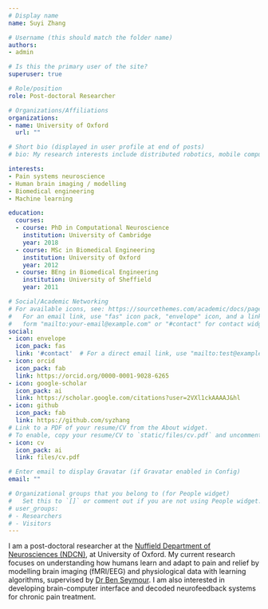 ```yaml
---
# Display name
name: Suyi Zhang

# Username (this should match the folder name)
authors:
- admin

# Is this the primary user of the site?
superuser: true

# Role/position
role: Post-doctoral Researcher

# Organizations/Affiliations
organizations:
- name: University of Oxford
  url: ""

# Short bio (displayed in user profile at end of posts)
# bio: My research interests include distributed robotics, mobile computing and programmable matter.

interests:
- Pain systems neuroscience
- Human brain imaging / modelling
- Biomedical engineering
- Machine learning

education:
  courses:
  - course: PhD in Computational Neuroscience
    institution: University of Cambridge
    year: 2018
  - course: MSc in Biomedical Engineering
    institution: University of Oxford
    year: 2012
  - course: BEng in Biomedical Engineering
    institution: University of Sheffield
    year: 2011

# Social/Academic Networking
# For available icons, see: https://sourcethemes.com/academic/docs/page-builder/#icons
#   For an email link, use "fas" icon pack, "envelope" icon, and a link in the
#   form "mailto:your-email@example.com" or "#contact" for contact widget.
social:
- icon: envelope
  icon_pack: fas
  link: '#contact'  # For a direct email link, use "mailto:test@example.org".
- icon: orcid
  icon_pack: fab
  link: https://orcid.org/0000-0001-9028-6265
- icon: google-scholar
  icon_pack: ai
  link: https://scholar.google.com/citations?user=2VXl1ckAAAAJ&hl
- icon: github
  icon_pack: fab
  link: https://github.com/syzhang
# Link to a PDF of your resume/CV from the About widget.
# To enable, copy your resume/CV to `static/files/cv.pdf` and uncomment the lines below.
- icon: cv
  icon_pack: ai
  link: files/cv.pdf

# Enter email to display Gravatar (if Gravatar enabled in Config)
email: ""

# Organizational groups that you belong to (for People widget)
#   Set this to `[]` or comment out if you are not using People widget.
# user_groups:
# - Researchers
# - Visitors
---
```


<!-- Nelson Bighetti is a professor of artificial intelligence at the Stanford AI Lab. His research interests include distributed robotics, mobile computing and programmable matter. He leads the Robotic Neurobiology group, which develops self-reconfiguring robots, systems of self-organizing robots, and mobile sensor networks. -->

I am a post-doctoral researcher at the [Nuffield Department of Neurosciences (NDCN)](https://www.ndcn.ox.ac.uk/), at University of Oxford. My current research focuses on understanding how humans learn and adapt to pain and relief by modelling brain imaging (fMRI/EEG) and physiological data with learning algorithms, supervised by [Dr Ben Seymour](http://www.seymourlab.com/). I am also interested in developing brain-computer interface and decoded neurofeedback systems for chronic pain treatment. 